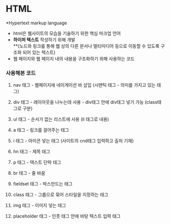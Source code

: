 # HTML
*Hypertext markup language

* html은 웹사이트의 모습을 기술하기 위한 핵심 마크업 언어
* **하이퍼 텍스트** 작성하기 위해 개발 <br>
**(노드와 링크를 통해 웹 상의 다른 문서나 멀티미디어 등으로 이동할 수 있도록 구조화 되어 있는 텍스트)
* 웹 페이지와 웹 페이지 내의 내용을 구조화하기 위해 사용하는 코드

### 사용해본 코드

1. nav 태그 - 웹페이지에 네이게이션 바 삽입 (시맨틱 태그 - 의미를 가지고 있는 태그)

2. div 태그 - 레이아웃을 나누는데 사용 - div태그 안에 div태그 넣기 가능 (class태그로 구분)

3. ul 태그 - 순서가 없는 리스트에 사용 (li 태그로 내용)

4. a 태그 - 링크를 걸어주는 태그

5. i 태그 - 아이콘 넣는 태그 (사이트의 cnd태그 입력하고 출처 기재)

6. hn 태그 - 제목 태그

7. p 태그 - 텍스트 단락 태그

8. br 태그 - 줄 바꿈

9. fieldset 태그 - 박스만드는 태그

10. class 태그 - 그룹으로 묶어 스타일을 지정하는 태그

11. img 태그 - 이미지 넣는 태그

12. placeholder 태그 - 인풋 태그 안에 바탕 텍스트 입력 태그